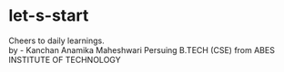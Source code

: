 # let-s-start
Cheers to daily learnings. 
<br>
by -  Kanchan Anamika Maheshwari
Persuing B.TECH (CSE) from ABES INSTITUTE OF TECHNOLOGY
<br>
 
